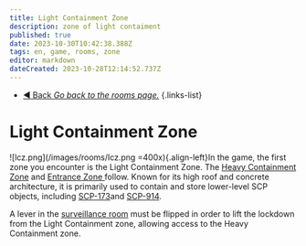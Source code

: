 ```yaml
---
title: Light Containment Zone
description: zone of light contaiment
published: true
date: 2023-10-30T10:42:38.388Z
tags: en, game, rooms, zone
editor: markdown
dateCreated: 2023-10-28T12:14:52.737Z
---
```


- [:arrow_backward: Back *Go back to the rooms page.*](/en/game/rooms#zones)
{.links-list}
# Light Containment Zone
![lcz.png](/images/rooms/lcz.png =400x){.align-left}In the game, the first zone you encounter is the Light Containment Zone. The [Heavy Containment Zone](/en/game/rooms/hcz) and [Entrance Zone ](/en/game/rooms/ent)follow. Known for its high roof and concrete architecture, it is primarily used to contain and store lower-level SCP objects, including [SCP-173](/en/game/scps/173)and [SCP-914](/en/game/scps/914).

A lever in the [surveillance room](/en/game/rooms/cams) must be flipped in order to lift the lockdown from the Light Containment zone, allowing access to the Heavy Containment zone.